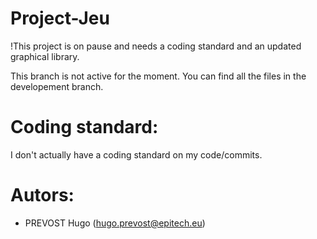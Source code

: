 # Project-Jeu

!This project is on pause and needs a coding standard and an updated graphical library.

This branch is not active for the moment.
You can find all the files in the developement branch.

# Coding standard:

I don't actually have a coding standard on my code/commits.

# Autors:

- PREVOST Hugo (hugo.prevost@epitech.eu)
